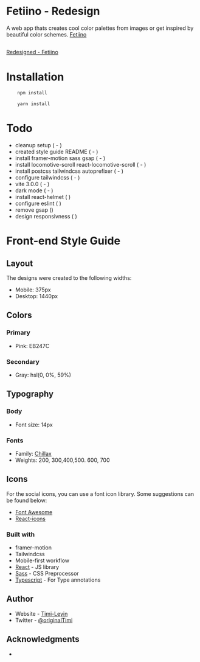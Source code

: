 # Fetiino - Redesign

A web app thats creates cool color palettes from images or get inspired by beautiful color schemes.
 [Fetiino](https://fetiino.netlify.app)
 ##
 [Redesigned - Fetiino](https://fetiino-redesign.netlify.app)


# Installation

```bash
    npm install
```

```bash
    yarn install
```



# Todo

- cleanup setup ( - )
- created style guide README ( - )
- install framer-motion sass gsap ( - )
- install locomotive-scroll react-locomotive-scroll ( - )
- install postcss tailwindcss autoprefixer ( - )
- configure tailwindcss ( - )
- vite 3.0.0 ( - )
- dark mode ( - )
- install react-helmet ( )
- configure eslint ( )
- remove gsap ()
- design responsivness ( )

# Front-end Style Guide

## Layout

The designs were created to the following widths:

- Mobile: 375px
- Desktop: 1440px

## Colors

### Primary

- Pink: EB247C

### Secondary

- Gray: hsl(0, 0%, 59%)

## Typography

### Body

- Font size: 14px

### Fonts

- Family: [Chillax](/src/Assets/fonts/chillax/)
- Weights: 200, 300,400,500. 600, 700

## Icons

For the social icons, you can use a font icon library. Some suggestions can be found below:

- [Font Awesome](https://fontawesome.com)
- [React-icons](https://react-icons.io)

### Built with

- framer-motion
- Tailwindcss
- Mobile-first workflow
- [React](https://reactjs.org/) - JS library
- [Sass](https://sass.org/) - CSS Preprocessor
- [Typescript](https://ts.com/) - For Type annotations

## Author

- Website - [Timi-Leyin](https://timileyin.netlify.app)
- Twitter - [@originalTimi](https://www.twitter.com/originalTimi)

## Acknowledgments

 - 